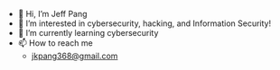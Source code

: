 - 👋 Hi, I’m Jeff Pang
- 👀 I’m interested in cybersecurity, hacking, and Information Security!
- 🌱 I’m currently learning cybersecurity 
- 📫 How to reach me
    - jkpang368@gmail.com

<!---
jeffpang1/jeffpang1 is a ✨ special ✨ repository because its `README.md` (this file) appears on your GitHub profile.
You can click the Preview link to take a look at your changes.
--->
